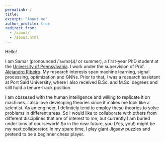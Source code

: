 ```yaml
---
permalink: /
title: 
excerpt: "About me"
author_profile: true
redirect_from: 
  - /about/
  - /about.html
---
```


Hello! 

I am Samar (pronounced /ˈsʌmə(ɹ)/ or summer), a first-year PhD student at the <a href="https://www.upenn.edu/">University of Pennsylvania</a>. I work under the supervision of Prof. <a href="https://alelab.seas.upenn.edu/alejandro-ribeiro/">Alejandro Ribeiro</a>. My research interests span machine learning, signal processing, optimization and GNNs. Prior to that, I was a research assistant at Port Said University, where I also received B.Sc. and M.Sc. degrees and still hold a tenure-track position. 

I am obssesed with the human intelligence and willing to replicate it on machines. I also love developing theories since it makes me look like a scientist. As an engineer, I definitely tend to employ these theories to solve problems in different areas. So I would like to collaborate with others from different disciplines that are of interest to me, but currently I am buried under tons of coursework! So in the near future, you (Yes, you!) might be my next collaborator. In my spare time, I play giant Jigsaw puzzles and pretend to be a beginner chess player. 

